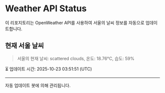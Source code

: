 
# Weather API Status

이 리포지토리는 OpenWeather API를 사용하여 서울의 날씨 정보를 자동으로 업데이트합니다.

## 현재 서울 날씨
> 서울의 현재 날씨: scattered clouds, 온도: 18.76°C, 습도: 59%

⏳ 업데이트 시간: 2025-10-23 03:51:51 (UTC)

---
자동 업데이트 봇에 의해 관리됩니다.
